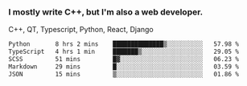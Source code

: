 <h3>I mostly write C++, but I'm also a web developer.</h3>
<p>C++, QT, Typescript, Python, React, Django</p>

<!--START_SECTION:waka-->

```txt
Python       8 hrs 2 mins    ██████████████▒░░░░░░░░░░   57.98 %
TypeScript   4 hrs 1 min     ███████▒░░░░░░░░░░░░░░░░░   29.05 %
SCSS         51 mins         █▓░░░░░░░░░░░░░░░░░░░░░░░   06.23 %
Markdown     29 mins         █░░░░░░░░░░░░░░░░░░░░░░░░   03.59 %
JSON         15 mins         ▒░░░░░░░░░░░░░░░░░░░░░░░░   01.86 %
```

<!--END_SECTION:waka-->
